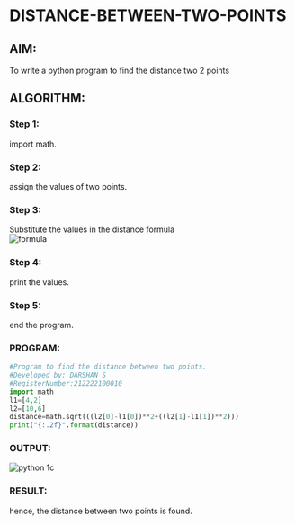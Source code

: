 # DISTANCE-BETWEEN-TWO-POINTS

## AIM:
To write a python program to find the distance two 2 points
## ALGORITHM:
### Step 1: 
import math.
### Step 2: 
assign the values of two points.
### Step 3: 
Substitute the values in the distance formula  
![formula](/formula.JPG)
### Step 4: 
print the values.
### Step 5: 
end the program.
### PROGRAM:
```python
#Program to find the distance between two points.
#Developed by: DARSHAN S 
#RegisterNumber:212222100010
import math
l1=[4,2]
l2=[10,6]
distance=math.sqrt(((l2[0]-l1[0])**2+((l2[1]-l1[1])**2)))
print("{:.2f}".format(distance))

```
### OUTPUT:
![python 1c](https://user-images.githubusercontent.com/115534676/230777029-b59fc108-293a-4889-9ece-4e558681d1df.png)

### RESULT:
hence, the distance between two points is found.
